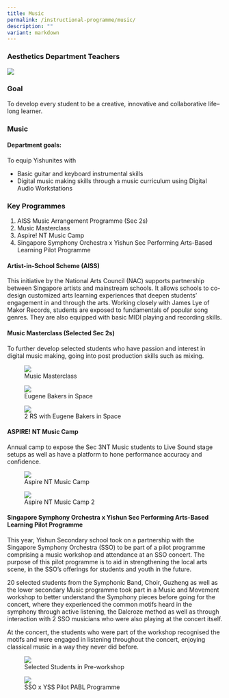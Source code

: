 ```yaml
---
title: Music
permalink: /instructional-programme/music/
description: ""
variant: markdown
---
```

### Aesthetics Department Teachers

![](/images/IP/Music/aesthetics_2023.jpg)

### Goal
To develop every student to be a creative, innovative and collaborative life–long learner.


### Music

#### Department goals:

To equip Yishunites with
* Basic guitar and keyboard instrumental skills
* Digital music making skills through a music curriculum using Digital Audio Workstations


### Key Programmes

1. AISS Music Arrangement Programme (Sec 2s)
2. Music Masterclass
3. Aspire! NT Music Camp
4. Singapore Symphony Orchestra x Yishun Sec Performing Arts-Based Learning Pilot Programme

#### Artist-in-School Scheme (AISS)

This initiative by the National Arts Council (NAC) supports partnership between Singapore artists and mainstream schools. It allows schools to co-design customized arts learning experiences that deepen students’ engagement in and through the arts. Working closely with James Lye of Makor Records, students are exposed to fundamentals of popular song genres. They are also equipped with basic MIDI playing and recording skills.

#### Music Masterclass (Selected Sec 2s)

To further develop selected students who have passion and interest in digital music making, going into post production skills such as mixing.

<figure><img src="/images/IP/Music/music%20masterclass%20photo%201.jpg"><figcaption>Music Masterclass</figcaption></figure>
<figure><img src="/images/IP/Music/eugene%20bakers%20in%20space%20photo%202.jpg"><figcaption>Eugene Bakers in Space</figcaption></figure>
<figure><img src="/images/IP/Music/2%20rs%20with%20eugene%20bakers%20in%20space%20photo%203.jpg"><figcaption>2 RS with Eugene Bakers in Space</figcaption></figure>


#### ASPIRE! NT Music Camp

Annual camp to expose the Sec 3NT Music students to Live Sound stage setups as well as have a platform to hone performance accuracy and confidence.

<figure><img src="/images/IP/Music/aspire%20nt%20music%20camp%20photo%204.jpg"><figcaption>Aspire NT Music Camp</figcaption></figure>

<figure><img src="/images/IP/Music/aspire%20nt%20music%20camp%202%20photo%205.jpg"><figcaption>Aspire NT Music Camp 2</figcaption></figure>


#### Singapore Symphony Orchestra x Yishun Sec Performing Arts-Based Learning Pilot Programme

This year, Yishun Secondary school took on a partnership with the Singapore Symphony Orchestra (SSO) to be part of a pilot programme comprising a music workshop and attendance at an SSO concert. The purpose of this pilot programme is to aid in strengthening the local arts scene, in the SSO’s offerings for students and youth in the future.

20 selected students from the Symphonic Band, Choir, Guzheng as well as the lower secondary Music programme took part in a Music and Movement workshop to better understand the Symphony pieces before going for the concert, where they experienced the common motifs heard in the symphony through active listening, the Dalcroze method as well as through interaction with 2 SSO musicians who were also playing at the concert itself.

At the concert, the students who were part of the workshop recognised the motifs and were engaged in listening throughout the concert, enjoying classical music in a way they never did before.

<figure><img src="/images/IP/Music/selected%20students%20in%20pre-workshop%20photo%206.jpg"><figcaption>Selected Students in Pre-workshop</figcaption></figure>

<figure><img src="/images/IP/Music/sso%20x%20yss%20pilot%20pabl%20programme%20photo%207.jpg"><figcaption>SSO x YSS Pilot PABL Programme</figcaption></figure>
